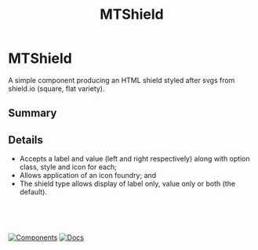 ﻿---
uid: C.MTShield
title: MTShield
---
# MTShield

A simple component producing an HTML shield styled after svgs from shield.io (square, flat variety).

## Summary

## Details

- Accepts a label and value (left and right respectively) along with option class, style and icon for each;
- Allows application of an icon foundry; and
- The shield type allows display of label only, value only or both (the default).

&nbsp;

&nbsp;

[![Components](https://img.shields.io/static/v1?label=Components&message=Plus&color=red)](xref:A.PlusComponents)
[![Docs](https://img.shields.io/static/v1?label=API%20Documentation&message=MTShield&color=brightgreen)](xref:BlazorMdc.MTShield)
